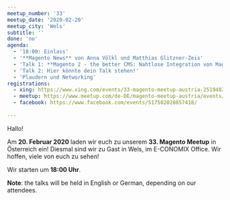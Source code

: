 ```yaml
---
meetup_number: '33'
meetup_date: '2020-02-20'
meetup_city: 'Wels'
subtitle: ''
done: 'no'
agenda:
  - '18:00: Einlass'
  - '**Magento News** von Anna Völkl und Matthias Glitzner-Zeis'
  - 'Talk 1: **Magento 2 - the better CMS: Nahtlose Integration von Magento und TYPO3 trotz Standalone Systeme* von Benjamin Rosenberger (Deutsch/English)'
  - 'Talk 2: Hier könnte dein Talk stehen!'
  - 'Plaudern und Networking'
registrations:
  - xing: https://www.xing.com/events/33-magento-meetup-austria-2519482
  - meetup: https://www.meetup.com/de-DE/magento-meetup-austria/events/266941554/
  - facebook: https://www.facebook.com/events/517502028857418/
 
---
```


Hallo!

Am **20. Februar 2020** laden wir euch zu unserem **33. Magento Meetup** in Österreich ein! Diesmal sind wir zu Gast in Wels, im E-CONOMIX Office. Wir hoffen, viele von euch zu sehen!

Wir starten um **18:00 Uhr**.

**Note**: the talks will be held in English or German, depending on our attendees.
